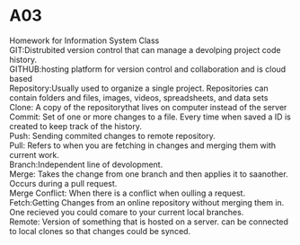 # A03
Homework for Information System Class<br/>
GIT:Distrubited version control that can manage a devolping project code history.<br/>
GITHUB:hosting platform for version control and collaboration and is cloud based<br/>
Repository:Usually used to organize a single project. Repositories can contain folders and files, images, videos, spreadsheets, and data sets<br/>
Clone: A copy of the repositorythat lives on computer instead of the server<br/>
Commit: Set of one or more changes to a file. Every time when saved a ID is created to keep track of the history.<br/>
Push: Sending commited changes to remote repository.<br/>
Pull: Refers to when you are fetching in changes and merging them with current work.<br/>
Branch:Independent line of devolopment.<br/>
Merge: Takes the change from one branch and then applies it to saanother. Occurs during a pull request.<br/>
Merge Conflict: When there is a conflict when oulling a request.<br/>
Fetch:Getting Changes from an online repository without merging them in. One recieved you could comare to your current local branches.<br/>
Remote: Version of something that is hosted on a server. can be connected to local clones so that changes could be synced.<br/>
